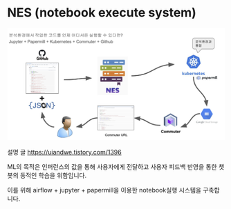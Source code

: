 # NES (notebook execute system) 

![image](https://github.com/uiandwe/nes/blob/main/img.png)


설명 글 https://uiandwe.tistory.com/1396

ML의 목적은 인퍼런스의 값을 통해 사용자에게 전달하고 사용자 피드백 반영을 통한 챗봇의 동적인 학습을 위함입니다. 

이를 위해 airflow + jupyter + papermill을 이용한 notebook실행 시스템을 구축합니다.

